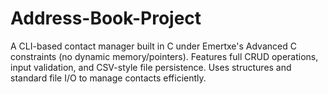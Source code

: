 # Address-Book-Project
A CLI-based contact manager built in C under Emertxe's Advanced C constraints (no dynamic memory/pointers). Features full CRUD operations, input validation, and CSV-style file persistence. Uses structures and standard file I/O to manage contacts efficiently.
